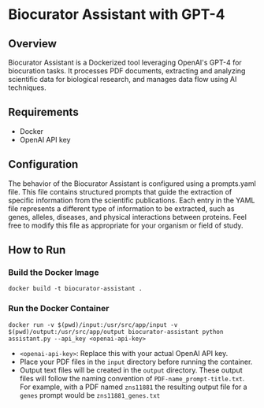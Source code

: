 # Biocurator Assistant with GPT-4

## Overview
Biocurator Assistant is a Dockerized tool leveraging OpenAI's GPT-4 for biocuration tasks. It processes PDF documents, extracting and analyzing scientific data for biological research, and manages data flow using AI techniques.

## Requirements
- Docker
- OpenAI API key

## Configuration
The behavior of the Biocurator Assistant is configured using a prompts.yaml file. This file contains structured prompts that guide the extraction of specific information from the scientific publications. Each entry in the YAML file represents a different type of information to be extracted, such as genes, alleles, diseases, and physical interactions between proteins. Feel free to modify this file as appropriate for your organism or field of study.

## How to Run
### Build the Docker Image
```docker build -t biocurator-assistant .```

### Run the Docker Container
```docker run -v $(pwd)/input:/usr/src/app/input -v $(pwd)/output:/usr/src/app/output biocurator-assistant python assistant.py --api_key <openai-api-key>```

- `<openai-api-key>`: Replace this with your actual OpenAI API key.
- Place your PDF files in the `input` directory before running the container.
- Output text files will be created in the `output` directory. These output files will follow the naming convention of ```PDF-name_prompt-title.txt```. For example, with a PDF named `zns11881` the resulting output file for a `genes` prompt would be `zns11881_genes.txt`